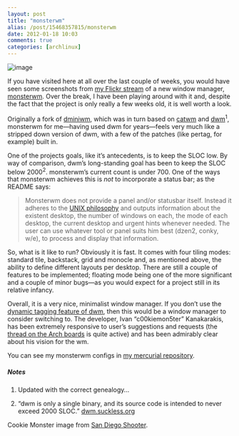 ```yaml
---
layout: post
title: "monsterwm"
alias: /post/15468357815/monsterwm
date: 2012-01-18 10:03
comments: true
categories: [archlinux]
---
```

![image](http://dl.dropbox.com/u/261312/Blog-images/monster.jpg)

If you have visited here at all over the last couple of weeks, you would
have seen some screenshots from 
[my Flickr stream](http://www.flickr.com/photos/jasonwryan/ "All of my screenshots on Flickr")
of a new window manager,
[monsterwm](https://github.com/c00kiemon5ter/monsterwm "Project on Github").
Over the break, I have been playing around with it and, despite the fact
that the project is only really a few weeks old, it is well worth a
look.

Originally a fork of
[dminiwm](https://github.com/moetunes/dminiwm "dminiwm on Github"),
which was in turn based on
[catwm](https://github.com/pyknite/catwm "Project on Github") and
[dwm](http://dwm.suckless.org "dwm on suckless")<sup>1</sup>, monsterwm for
me—having used dwm for years—feels very much like a stripped down
version of dwm, with a few of the patches (like pertag, for example)
built in.

One of the projects goals, like it’s antecedents, is to keep the SLOC
low. By way of comparison, dwm’s long-standing goal has been to keep the
SLOC below 2000<sup>2</sup>. monsterwm’s current count is under 700. One of the
ways that monsterwm achieves this is *not* to incorporate a status bar;
as the README says:

> Monsterwm does not provide a panel and/or statusbar itself. Instead it
> adheres to the [UNIX philosophy](http://en.wikipedia.org/wiki/Unix_philosophy "Wikipedia entry")
> and outputs information about the existent desktop, the number of
> windows on each, the mode of each desktop, the current desktop and
> urgent hints whenever needed. The user can use whatever tool or panel
> suits him best (dzen2, conky, w/e), to process and display that
> information.

So, what is it like to run? Obviously it is fast. It comes with four
tiling modes: standard tile, backstack, grid and monocle and, as
mentioned above, the ability to define different layouts per desktop.
There are still a couple of features to be implemented; floating mode
being one of the more significant and a couple of minor bugs—as you
would expect for a project still in its relative infancy.

Overall, it is a very nice, minimalist window manager. If you don’t use
the [dynamic tagging feature of dwm](http://lubutu.com/rant/dwm-faq "CLS on dwm's tagging feature"),
then this would be a window manager to consider switching to. The
developer, Ivan “c00kiemon5ter” Kanakarakis, has been extremely
responsive to user’s suggestions and requests (the 
[thread on the Arch boards](https://bbs.archlinux.org/viewtopic.php?id=132122 "Arch Linux forums: monsterwm thread")
is quite active) and has been admirably clear about his vision for the
wm.

You can see my monsterwm configs in 
[my mercurial repository](https://bitbucket.org/jasonwryan/eeepc/src/241da582a0fd/Build/monsterwm-git "Mercurial repo: monsterwm").

##### Notes
1. Updated with the correct genealogy…

2. “dwm is only a single binary, and its source code is intended to
never exceed 2000 SLOC.” [dwm.suckless.org](http:..dwm.suckless.org "dwm homepage")

Cookie Monster image from [San Diego Shooter](http://www.flickr.com/photos/nathaninsandiego/3757033518/ "Creative Commons image on Flickr").
